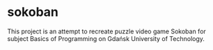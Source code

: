 # sokoban
This project is an attempt to recreate puzzle video game Sokoban for subject Basics of Programming on Gdańsk University of Technology.
